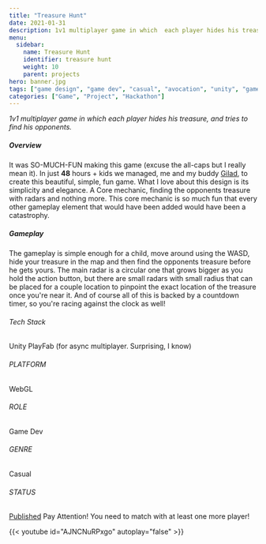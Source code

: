 ```yaml
---
title: "Treasure Hunt"
date: 2021-01-31
description: 1v1 multiplayer game in which  each player hides his treasure, and tries to find his opponents.
menu:
  sidebar:
    name: Treasure Hunt 
    identifier: treasure hunt
    weight: 10
    parent: projects
hero: banner.jpg
tags: ["game design", "game dev", "casual", "avocation", "unity", "game jam", "webgl"]
categories: ["Game", "Project", "Hackathon"]
---
```


*1v1 multiplayer game in which  each player hides his treasure, and tries to find his opponents.*

##### Overview
It was SO-MUCH-FUN making this game (excuse the all-caps but I really mean it). In just **48** hours + kids we managed, me and my buddy [Gilad](https://gilad.info/), to create this beautiful, simple, fun game. What I love about this design is its simplicity and elegance. A Core mechanic, finding the opponents treasure with radars and nothing more. This core mechanic is so much fun that every other gameplay element that would have been added would have been a catastrophy.

##### Gameplay
The gameplay is simple enough for a child, move around using the WASD, hide your treasure in the map and then find the opponents treasure before he gets yours. The main radar is a circular one that grows bigger as you hold the action button, but there are small radars with small radius that can be placed for a couple location to pinpoint the exact location of the treasure once you're near it. And of course all of this is backed by a countdown timer, so you're racing against the clock as well!

###### Tech Stack

Unity
PlayFab (for async multiplayer. Surprising, I know)

###### PLATFORM

WebGL

###### ROLE

Game Dev

###### GENRE

Casual

###### STATUS

[Published](https://misterkidx.itch.io/treasure-hunt)
Pay Attention! You need to match with at least one more player!

{{< youtube id="AJNCNuRPxgo" autoplay="false" >}}